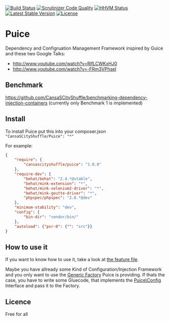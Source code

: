 [![Build Status](https://travis-ci.org/CansaSCityShuffle/Puice.png?branch=master)](https://travis-ci.org/CansaSCityShuffle/Puice)
[![Scrutinizer Code Quality](https://scrutinizer-ci.com/g/CansaSCityShuffle/Puice/badges/quality-score.png?s=657ed43434b91c44e677ae7aadbca01e6cd42643)](https://scrutinizer-ci.com/g/CansaSCityShuffle/Puice/)
[![HHVM Status](http://hhvm.h4cc.de/badge/cansascityshuffle/puice.png)](http://hhvm.h4cc.de/package/cansascityshuffle/puice)
[![Latest Stable Version](https://poser.pugx.org/cansascityshuffle/puice/v/stable.png)](https://packagist.org/packages/cansascityshuffle/puice)
[![License](https://poser.pugx.org/cansascityshuffle/puice/license.png)](https://packagist.org/packages/cansascityshuffle/puice)

Puice
=====

Dependency and Configruation Management Framework inspired by Guice and these two Google Talks:
 - http://www.youtube.com/watch?v=RlfLCWKxHJ0
 - http://www.youtube.com/watch?v=-FRm3VPhseI

Benchmark
---------

https://github.com/CansaSCityShuffle/benchmarking-dependency-injection-containers (currently only Benchmark 1 is implemented)

Install
-------

To install Puice put this into your composer.json
`"CansaSCityShuffle/Puice": "*"`

For example: 
```json
{
    "require": {
        "cansascityshuffle/puice": "1.0.0"
    },
    "require-dev": {
        "behat/behat": "2.4.*@stable",
        "behat/mink-extension": "*",
        "behat/mink-selenium2-driver": "*",
        "behat/mink-goutte-driver": "*",
        "phpspec/phpspec": "2.0.*@dev"
    },
    "minimum-stability": "dev",
    "config": {
        "bin-dir": "vendor/bin/"
    },
    "autoload": {"psr-0": {"": "src"}}
}
```

How to use it
-------------

If you want to know how to use it, take a look at [the feature file](features/puice.feature).

Maybe you have allready some Kind of Configuration/Injection Framework and you only want to use the [Generic Factory](src/Puice/Factory.php) Puice is providing. If thats the case, you have to write some Gluecode, that implements the [Puice\Config](src/Puice/Config.php) Interface and pass it to the Factory.

Licence
--------

Free for all
